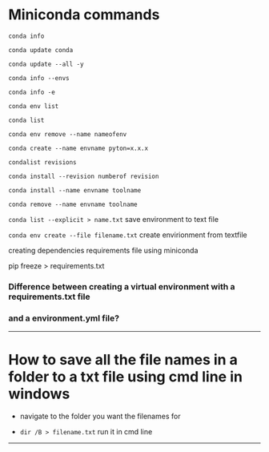# Miniconda commands

`conda info` 


`conda update conda`


`conda update --all -y`


`conda info --envs`

`conda info -e`

`conda env list`

`conda list`


`conda env remove --name nameofenv`


`conda create --name envname pyton=x.x.x`


`condalist revisions`


`conda install --revision numberof revision`


`conda install --name envname toolname`


`conda remove --name envname toolname`


`conda list --explicit > name.txt`  save environment to text file

`conda env create --file filename.txt`  create envirionment from textfile


creating dependencies requirements file using miniconda

pip freeze > requirements.txt

###  Difference between creating a virtual environment with a requirements.txt file
### and a environment.yml file?



------------------

# How to save all the file names in a folder to a txt file using cmd line in windows

- navigate to the folder you want the filenames for 

- `dir /B > filename.txt` run it in cmd line 


---------